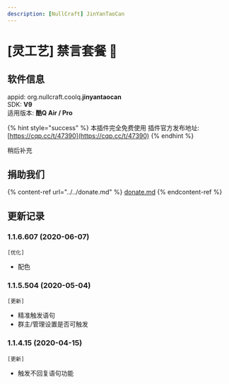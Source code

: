 ```yaml
---
description: [NullCraft] JinYanTaoCan
---
```

# \[灵工艺] 禁言套餐 🔧

## 软件信息

appid: org.nullcraft.coolq.**jinyantaocan**\
SDK: **V9**\
适用版本: **酷Q Air / Pro**

{% hint style="success" %}
本插件完全免费使用  插件官方发布地址:[https://cqp.cc/t/47390](https://cqp.cc/t/47390)
{% endhint %}

稍后补充

## 捐助我们

{% content-ref url="../../donate.md" %}
[donate.md](../../donate.md)
{% endcontent-ref %}

## 更新记录

### 1.1.6.607 (2020-06-07)

`[优化]`

* 配色

### 1.1.5.504 (2020-05-04)

`[更新]`

* 精准触发语句
* 群主/管理设置是否可触发

### 1.1.4.15 (2020-04-15)

`[更新]`

* 触发不回复语句功能
